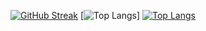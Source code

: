 [![GitHub Streak](https://streak-stats.demolab.com?user=jaddanickhole&theme=carbonfox)](https://git.io/streak-stats)
[![Top Langs](https://github-readme-stats.vercel.app/api/top-langs/?username=jaddanickhole&theme=carbonfox)]
[![Top Langs](https://github-readme-stats.vercel.app/api/top-langs/?username=crlnvls&layout=compact&theme=carbonfox)](https://github.com/anuraghazra/github-readme-stats)



